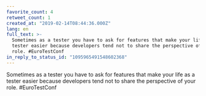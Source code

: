 ```yaml
---
favorite_count: 4
retweet_count: 1
created_at: "2019-02-14T08:44:36.000Z"
lang: en
full_text: >-
  Sometimes as a tester you have to ask for features that make your life as a
  tester easier because developers tend not to share the perspective of your
  role. #EuroTestConf
in_reply_to_status_id: "1095965491548602368"
---
```


Sometimes as a tester you have to ask for features that make your life as a
tester easier because developers tend not to share the perspective of your role.
#EuroTestConf
